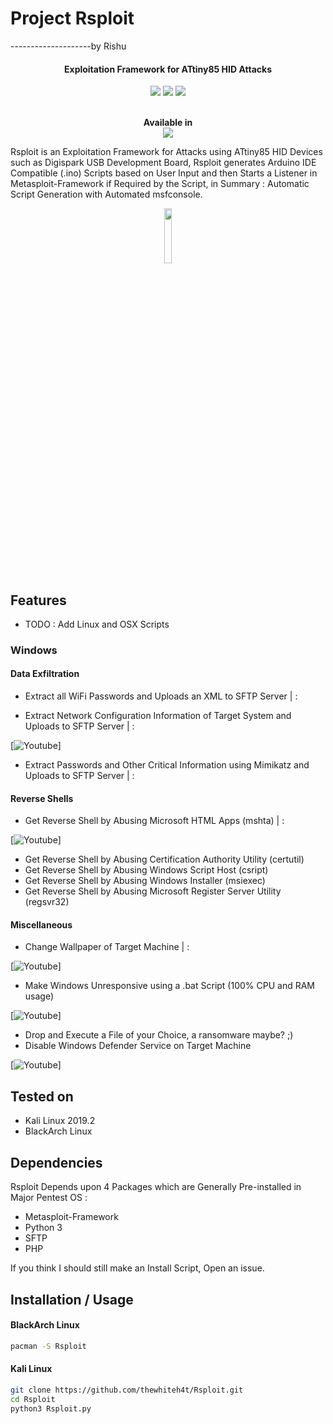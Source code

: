 
# Project Rsploit 
--------------------by Rishu


<h4 align="center">Exploitation Framework for ATtiny85 HID Attacks</h4>

<p align="center">
	<img src="https://img.shields.io/badge/Python-3-brightgreen.svg?style=plastic">
	<img src="https://img.shields.io/badge/ATtiny85-red.svg?style=plastic">
	<img src="https://img.shields.io/badge/Exploitation-red.svg?style=plastic">
</p>



<p align="center">
  <br>
  <b>Available in</b>
  <br>
  <img src="https://i.imgur.com/1wJVDV5.png">
</p>

Rsploit is an Exploitation Framework for Attacks using ATtiny85 HID Devices such as Digispark USB Development Board, Rsploit generates Arduino IDE Compatible (.ino) Scripts based on User Input and then Starts a Listener in Metasploit-Framework if Required by the Script, in Summary : Automatic Script Generation with Automated msfconsole.

<p align="center">
<img src="https://i.imgur.com/D8peKaN.jpg" width="15%" height="auto">
</p>

## Features

* TODO : Add Linux and OSX Scripts

### Windows

#### Data Exfiltration

* Extract all WiFi Passwords and Uploads an XML to SFTP Server |  : 

* Extract Network Configuration Information of Target System and Uploads to SFTP Server | :

[![Youtube](https://i.imgur.com/BxvJpUI.png)]


* Extract Passwords and Other Critical Information using Mimikatz and Uploads to SFTP Server | : 

#### Reverse Shells

* Get Reverse Shell by Abusing Microsoft HTML Apps (mshta) |  : 

[![Youtube](https://i.imgur.com/57JP6DJ.png)]


* Get Reverse Shell by Abusing Certification Authority Utility (certutil)
* Get Reverse Shell by Abusing Windows Script Host (csript)
* Get Reverse Shell by Abusing Windows Installer (msiexec)
* Get Reverse Shell by Abusing Microsoft Register Server Utility (regsvr32)

#### Miscellaneous

* Change Wallpaper of Target Machine |  : 

[![Youtube](https://i.imgur.com/qujjnuF.png)]

* Make Windows Unresponsive using a .bat Script (100% CPU and RAM usage)

[![Youtube](https://i.imgur.com/XlYfUT6.png)]

* Drop and Execute a File of your Choice, a ransomware maybe? ;)
* Disable Windows Defender Service on Target Machine

[![Youtube](https://i.imgur.com/4ghSjXO.png)]

## Tested on

* Kali Linux 2019.2
* BlackArch Linux

## Dependencies

Rsploit Depends upon 4 Packages which are Generally Pre-installed in Major Pentest OS : 

* Metasploit-Framework
* Python 3
* SFTP
* PHP

If you think I should still make an Install Script, Open an issue. 

## Installation / Usage

#### BlackArch Linux

```bash
pacman -S Rsploit
```

#### Kali Linux

```bash
git clone https://github.com/thewhiteh4t/Rsploit.git 
cd Rsploit
python3 Rsploit.py 
```
